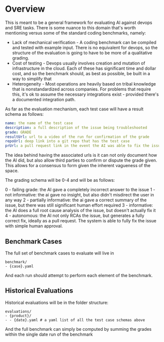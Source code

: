# Overview

This is meant to be a general framework for evaluating AI against devops and SRE tasks.  There is some nuance to this domain that's worth mentioning versus some of the standard coding benchmarks, namely:

* Lack of mechanical verification - A coding benchmark can be compiled and tested with example input.  There is no equivalent for devops, so the structure of the evaluation is going to have to be more of a qualitative grading.
* Cost of testing - Devops usually involves creation and mutation of infrastructure in the cloud.  Each of these has significant time and dollar cost, and so the benchmark should, as best as possible, be built in a way to simplify that
* Heterogeneity - Most operations are heavily based on tribal knowledge that is nonstandardized across companies.  For problems that require this, it's ok to assume the necessary integrations exist - provided there's a documented integration path.

As far as the evaluation mechanism, each test case will have a result schema as follows:

```yaml
name: the name of the test case
description: a full description of the issue being troubleshooted
grade: GRADE
resultUrl: url to a video of the run for confirmation of the grade
repoUrl: deep link into a git repo that has the test case
prUrl: a pull request link in the event the AI was able to fix the issue
```

The idea behind having the associated urls is it can not only document how the AI did, but also allow third parties to confirm or dispute the grade given.  This allows for a consensus to form given the inherent vagueness of the space.

The grading schema will be 0-4 and will be as follows:

0 - failing grade:  the AI gave a completely incorrect answer to the issue
1 - not informative:  the ai gave no insight, but also didn't misdirect the user in any way
2 - partially informative:  the ai gave a correct summary of the issue, but there was still significant human effort required
3 - informative: the AI does a full root cause analysis of the issue, but doesn't actually fix it
4 - autonomous: the AI not only RCAs the issue, but generates a fully correct fix, ideally as a pull request.  The system is able to fully fix the issue with simple human approval.

## Benchmark Cases

The full set of benchmark cases to evaluate will live in

```
benchmark/
- {case}.yaml
```

And each run should attempt to perform each element of the benchmark.

## Historical Evaluations

Historical evaluations will be in the folder structure:

```
evaluations/
- {product}/
- - {date}.yaml # a yaml list of all the test case schemas above
```

And the full benchmark can simply be computed by summing the grades within the single date run of the benchmark